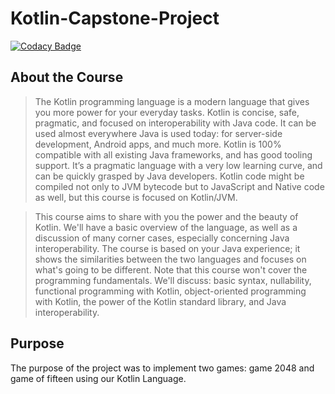 # Kotlin-Capstone-Project

[![Codacy Badge](https://api.codacy.com/project/badge/Grade/94c1617016134c76b8607cdb8b07f3d2)](https://www.codacy.com/manual/HarshCasper/Kotlin-Capstone-Project?utm_source=github.com&amp;utm_medium=referral&amp;utm_content=HarshCasper/Kotlin-Capstone-Project&amp;utm_campaign=Badge_Grade)

## About the Course
>The Kotlin programming language is a modern language that gives you more power for your everyday tasks. Kotlin is concise, safe, pragmatic, and focused on interoperability with Java code. It can be used almost everywhere Java is used today: for server-side development, Android apps, and much more. Kotlin is 100% compatible with all existing Java frameworks, and has good tooling support. It’s a pragmatic language with a very low learning curve, and can be quickly grasped by Java developers. Kotlin code might be compiled not only to JVM bytecode but to JavaScript and Native code as well, but this course is focused on Kotlin/JVM.

>This course aims to share with you the power and the beauty of Kotlin. We'll have a basic overview of the language, as well as a discussion of many corner cases, especially concerning Java interoperability. The course is based on your Java experience; it shows the similarities between the two languages and focuses on what's going to be different. 
Note that this course won't cover the programming fundamentals. We'll discuss: basic syntax, nullability, functional programming with Kotlin, object-oriented programming with Kotlin, the power of the Kotlin standard library, and Java interoperability.

## Purpose 

The purpose of the project was to implement two games: game 2048 and game of fifteen using our Kotlin Language.

